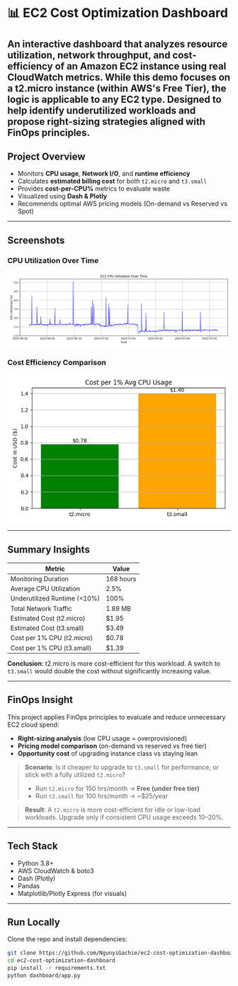 # 📊 EC2 Cost Optimization Dashboard

An interactive dashboard that analyzes resource utilization, network throughput, and cost-efficiency of an Amazon EC2 instance using real CloudWatch metrics. While this demo focuses on a t2.micro instance (within AWS's Free Tier), the logic is applicable to any EC2 type. Designed to help identify underutilized workloads and propose right-sizing strategies aligned with FinOps principles.
---
##  Project Overview
- Monitors **CPU usage**, **Network I/O**, and **runtime efficiency**
- Calculates **estimated billing cost** for both `t2.micro` and `t3.small`
- Provides **cost-per-CPU%** metrics to evaluate waste
- Visualized using **Dash & Plotly**
- Recommends optimal AWS pricing models (On-demand vs Reserved vs Spot)
---

## Screenshots
### CPU Utilization Over Time
![CPU Usage](scripts/reports/cpu_usage_plot.png)

### Cost Efficiency Comparison
![Cost Efficiency](scripts/reports/cost_efficiency_comparison.png)

---
##  Summary Insights
| Metric                         | Value          |
|--------------------------------|----------------|
| Monitoring Duration            | 168 hours      |
| Average CPU Utilization        | 2.5%           |
| Underutilized Runtime (<10%)   | 100%           |
| Total Network Traffic          | 1.89 MB        |
| Estimated Cost (t2.micro)      | $1.95          |
| Estimated Cost (t3.small)      | $3.49          |
| Cost per 1% CPU (t2.micro)     | $0.78          |
| Cost per 1% CPU (t3.small)     | $1.39          |

**Conclusion**: t2.micro is more cost-efficient for this workload. A switch to `t3.small` would double the cost without significantly increasing value.

---


## FinOps Insight

This project applies FinOps principles to evaluate and reduce unnecessary EC2 cloud spend:

- **Right-sizing analysis** (low CPU usage = overprovisioned)
- **Pricing model comparison** (on-demand vs reserved vs free tier)
- **Opportunity cost** of upgrading instance class vs staying lean

> **Scenario**:
> Is it cheaper to upgrade to `t3.small` for performance, or stick with a fully utilized `t2.micro`?
>
> - Run `t2.micro` for 150 hrs/month → **Free (under free tier)**
> - Run `t3.small` for 100 hrs/month → ~$25/year

> **Result**: A `t2.micro` is more cost-efficient for idle or low-load workloads. Upgrade only if consistent CPU usage exceeds 10–20%.

---

## Tech Stack
- Python 3.8+
- AWS CloudWatch & boto3
- Dash (Plotly)
- Pandas
- Matplotlib/Plotly Express (for visuals)

---
## Run Locally
Clone the repo and install dependencies:

```bash
git clone https://github.com/NgunyiGachie/ec2-cost-optimization-dashboard.git
cd ec2-cost-optimization-dashboard
pip install -r requirements.txt
python dashboard/app.py